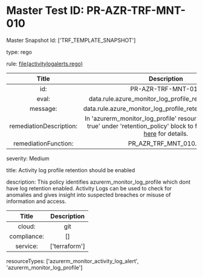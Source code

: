 



# Master Test ID: PR-AZR-TRF-MNT-010


Master Snapshot Id: ['TRF_TEMPLATE_SNAPSHOT']

type: rego

rule: [file(activitylogalerts.rego)]  
  
  
  
  

|Title|Description|
| :---: | :---: |
|id: |PR-AZR-TRF-MNT-010|
|eval: |data.rule.azure_monitor_log_profile_retention_enabled|
|message: |data.rule.azure_monitor_log_profile_retention_enabled_err|
|remediationDescription: |In 'azurerm_monitor_log_profile' resource, set 'enabled = true' under 'retention_policy' block to fix the issue. Visit <a href='https://registry.terraform.io/providers/hashicorp/azurerm/latest/docs/resources/monitor_log_profile#enabled' target='_blank'>here</a> for details.|
|remediationFunction: |PR_AZR_TRF_MNT_010.py|


severity: Medium

title: Activity log profile retention should be enabled

description: This policy identifies azurerm_monitor_log_profile which dont have log retention enabled. Activity Logs can be used to check for anomalies and gives insight into suspected breaches or misuse of information and access.  
  
  

|Title|Description|
| :---: | :---: |
|cloud: |git|
|compliance: |[]|
|service: |['terraform']|


resourceTypes: ['azurerm_monitor_activity_log_alert', 'azurerm_monitor_log_profile']


[file(activitylogalerts.rego)]: https://github.com/prancer-io/prancer-compliance-test/tree/master/azure/terraform/activitylogalerts.rego
